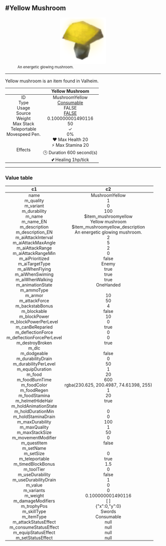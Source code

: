 <meta property="og:title" content="Yellow Mushroom - MoreValheim" /><meta property="og:type" content="website" /><meta property="og:image" content="/assets/yellow_mushroom.png" /><meta property="og:description" content="Yellow Mushroom is an item found in Valheim." /><meta name="theme-color" content="#546D78"><meta name="twitter:card" content="summary_large_image">
#Yellow Mushroom
-------------
<style>img {width:20px;}.tb {width:150px;display: block;margin-left: auto;margin-right: auto;}</style>

<style>.md-typeset table:not([class]) th:not([align]) {min-width:unset!important;}</style>
<style>td{padding:0em 0.3em!important;text-align:center!important;border-left:.05rem solid var(--md-default-fg-color--lightest)}</style>

<style>th{padding:0.1em 0.3em!important;text-align:center!important;font-weight:bold}</style>

<style>pre{text-align:right!important}</style>
<style>table tr td:first-child {border-left: 0;};</style>

<figure><img src="/assets/yellow_mushroom.png" class="tb" /><figcaption><small>An energetic glowing mushroom.</small></figcaption></figure>

-------------

Yellow mushroom is an item found in Valheim.

|        | Yellow Mushroom              |
| ----------- | ------------------------------------ |
| ID |MushroomYellow
| Type | [Consumable](../../types/consumable)
| Usage | FALSE<br>
| Source | [FALSE](../../items/false)
| Weight | 0.100000001490116 |
| Max Stack | 50 |
| Teleportable | ✓
| Movespeed Pen. | 0%
| Effects | ❤️ Max Health 20<br>⚡ Max Stamina 20<br>🕒 Duration 600 second(s) <br>💕 Healing 1hp/tick <br>

-------------

### Value table
|c1|c2|
|----|----|
|name|MushroomYellow|
|m_quality|1|
|m_variant|0|
|m_durability|100|
|m_name|$item_mushroomyellow|
|m_name_EN|Yellow mushroom|
|m_description|$item_mushroomyellow_description|
|m_description_EN|An energetic glowing mushroom.|
|m_aiAttackInterval|2|
|m_aiAttackMaxAngle|5|
|m_aiAttackRange|2|
|m_aiAttackRangeMin|0|
|m_aiPrioritized|false|
|m_aiTargetType|Enemy|
|m_aiWhenFlying|true|
|m_aiWhenSwiming|true|
|m_aiWhenWalking|true|
|m_animationState|OneHanded|
|m_ammoType||
|m_armor|10|
|m_attackForce|50|
|m_backstabBonus|4|
|m_blockable|false|
|m_blockPower|10|
|m_blockPowerPerLevel|0|
|m_canBeReparied|true|
|m_deflectionForce|0|
|m_deflectionForcePerLevel|0|
|m_destroyBroken|true|
|m_dlc||
|m_dodgeable|false|
|m_durabilityDrain|0|
|m_durabilityPerLevel|50|
|m_equipDuration|1|
|m_food|20|
|m_foodBurnTime|600|
|m_foodColor|rgba(230.625, 200.4987, 74.61398, 255)|
|m_foodRegen|1|
|m_foodStamina|20|
|m_helmetHideHair|true|
|m_holdAnimationState||
|m_holdDurationMin|0|
|m_holdStaminaDrain|0|
|m_maxDurability|100|
|m_maxQuality|1|
|m_maxStackSize|50|
|m_movementModifier|0|
|m_questItem|false|
|m_setName||
|m_setSize|0|
|m_teleportable|true|
|m_timedBlockBonus|1.5|
|m_toolTier|0|
|m_useDurability|false|
|m_useDurabilityDrain|1|
|m_value|0|
|m_variants|0|
|m_weight|0.100000001490116|
|m_damageModifiers|[  ]|
|m_trophyPos|{"x":0,"y":0}|
|m_skillType|Swords|
|m_itemType|Consumable|
|m_attackStatusEffect|null|
|m_consumeStatusEffect|null|
|m_equipStatusEffect|null|
|m_setStatusEffect|null|
